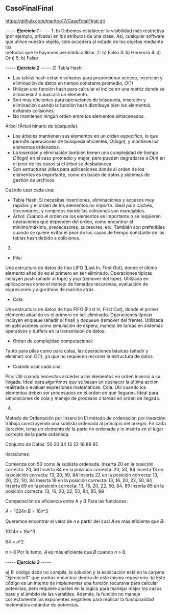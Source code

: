 ## CasoFinalFinal
https://github.com/maritoo17/CasoFinalFinal.git


----- *****Ejercicio 1***** -----
1: b)    Debemos establecer la visibilidad más restrictiva (por ejemplo, privada) en los atributos de una clase. Así, cualquier software que utilice nuestro objeto, sólo accederá al estado de los objetos mediante los     
         métodos que le hayamos permitido utilizar.
2: b)    Falso
3: b)    Herencia
4: a)    O(n)
5: b)    Falso


----- *****Ejercicio 2***** -----
2)
Tabla Hash:
- Las tablas hash están diseñadas para proporcionar acceso, inserción y eliminación de datos en tiempo constante promedio, 𝑂(1)
- Utilizan una función hash para calcular el índice en una matriz donde se almacenará o buscará un elemento.
- Son muy eficientes para operaciones de búsqueda, inserción y eliminación cuando la función hash distribuye bien los elementos, evitando colisiones.
- No mantienen ningún orden entre los elementos almacenados.

Árbol (Árbol binario de búsqueda):
- Los árboles mantienen sus elementos en un orden específico, lo que permite operaciones de búsqueda eficientes, 𝑂(log𝑛), y mantiene los elementos ordenados.
- La inserción y eliminación también tienen una complejidad de tiempo 𝑂(log𝑛) en el caso promedio y mejor, pero pueden degradarse a 𝑂(𝑛) en el peor de los casos si el árbol se desbalancea.
- Son estructuras útiles para aplicaciones donde el orden de los elementos es importante, como en bases de datos y sistemas de gestión de archivos.

Cuándo usar cada una:

- Tabla Hash: Si necesitas inserciones, eliminaciones y accesos muy rápidos y el orden de los elementos no importa. Ideal para cachés, diccionarios, y conjuntos donde las colisiones son manejables.
- Árbol: Cuando el orden de los elementos es importante o se requieren operaciones que dependen del orden, como encontrar el mínimo/máximo, predecesores, sucesores, etc. También son preferibles cuando se quiere evitar el 
         peor de los casos de tiempo constante de las tablas hash debido a colisiones.

3)
- Pila:

Una estructura de datos de tipo LIFO (Last In, First Out), donde el último elemento añadido es el primero en ser eliminado.
Operaciones típicas incluyen push (añadir al tope) y pop (remover del tope).
Utilizada en aplicaciones como el manejo de llamadas recursivas, evaluación de expresiones y algoritmos de marcha atrás.

- Cola:

Una estructura de datos de tipo FIFO (First In, First Out), donde el primer elemento añadido es el primero en ser eliminado.
Operaciones típicas incluyen enqueue (añadir al final) y dequeue (remover del frente).
Utilizada en aplicaciones como simulación de espera, manejo de tareas en sistemas operativos y buffers en la transmisión de datos.

- Orden de complejidad computacional:

Tanto para pilas como para colas, las operaciones básicas (añadir y eliminar) son 𝑂(1), ya que no requieren recorrer la estructura de datos.

- Cuándo usar cada una:

Pila: Útil cuando necesitas acceder a los elementos en orden inverso a su llegada. Ideal para algoritmos que se basan en deshacer la última acción realizada o evaluar expresiones matemáticas.
Cola: Útil cuando los elementos deben ser procesados en el orden en que llegaron. Ideal para simulaciones de cola y manejo de procesos o tareas en orden de llegada.

4)
Método de Ordenación por Inserción
El método de ordenación por inserción trabaja construyendo una sublista ordenada al principio del arreglo. En cada iteración, toma un elemento de la parte no ordenada y lo inserta en el lugar correcto de la parte ordenada.

Conjunto de Datos: 50 20 84 13 22 16 89 85

Iteraciones:

Comienza con 50 como la sublista ordenada.
Inserta 20 en la posición correcta: 20, 50
Inserta 84 en la posición correcta: 20, 50, 84
Inserta 13 en la posición correcta: 13, 20, 50, 84
Inserta 22 en la posición correcta: 13, 20, 22, 50, 84
Inserta 16 en la posición correcta: 13, 16, 20, 22, 50, 84
Inserta 89 en la posición correcta: 13, 16, 20, 22, 50, 84, 89
Inserta 85 en la posición correcta: 13, 16, 20, 22, 50, 84, 85, 89

Comparación de eficiencia entre A y B
Para las funciones:

𝐴 = 1024𝑛
𝐵 = 16𝑛^3
 
Queremos encontrar el valor de 𝑛 a partir del cual 𝐴 es más eficiente que 𝐵:

1024𝑛 < 16𝑛^3
 
64 < 𝑛^2
 
𝑛 > 8
Por lo tanto, 𝐴 es más eficiente que 𝐵 cuando 𝑛 > 8.

----- *****Ejercicio 3***** -----

a) El código dado no compila, la solución y la explicación está en la carpeta "Ejercicio3" que podrás encontrar dentro de este mismo repositorio.
b) Este código es un intento de implementar una función recursiva para calcular potencias, pero requiere ajustes en la lógica para manejar mejor los casos base y el ámbito de las variables. Además, la función no maneja correctamente los exponentes negativos para replicar la funcionalidad matemática estándar de potencias.


